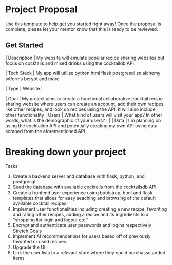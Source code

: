 # Project Proposal

Use this template to help get you started right away! Once the proposal is complete, please let your mentor know that this is ready to be reviewed.

## Get Started

| Description |
My website will emulate popular recipe sharing websites but focus on cocktails and mixed drinks using the cocktaildb API.

| Tech Stack |
My app will utilize python html flask postgresql sqlalchemy wtforms bcrypt and more 

| Type       | Website |   

| Goal       |
My project aims to create a functional collaborative cocktail recipe sharing website where users can create an account, add their own recipes, like other recipes, and look uo recipes using the API. It will also include other functionality
| Users      | What kind of users will visit your app? In other words, what is the demographic of your users?                                                                                                                                                                                                                                                           |         |
| Data       |
I'm planning on using the cocktaildb API and potentially creating my own API using data scraped from the aforementioned API

# Breaking down your project

Tasks
1. Create a backend server and database with flask, python, and postgresql 
2. Seed the database with available cocktails from the cocktailsdb API
3. Create a frontend user experience using bootstrap, html and flask templates that alloes for easy seaching and browsing of the default available cocktail recipes.
4. Implement user functionalities including creating a new recipe, favoriting and rating other recipes, adding a recipe and its ingredients to a "shopping list login and logout etc."
5. Encrypt and authenticate user passwords and logins respectively
Stretch Goals
1. Implement AI recommendations for users based off of previously favorited or used recipes
2. Upgrade the UI 
3. Link the user lists to a relevant store where they could purchasse added items